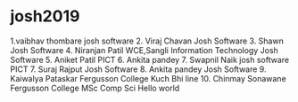 # josh2019
1.vaibhav thombare
 josh software
2. Viraj Chavan
   Josh Software
3. Shawn
   Josh Software
4. Niranjan Patil
   WCE,Sangli
   Information Technology
   Josh Software
5. Aniket Patil
   PICT
6. Ankita pandey
7. Swapnil Naik
  josh software
   PICT
7. Suraj Rajput
   Josh Software
8. Ankita pandey
   Josh Software
9. Kaiwalya Pataskar
     Fergusson College
     Kuch Bhi line
10. Chinmay Sonawane
   Fergusson College
   MSc Comp Sci
   Hello world
